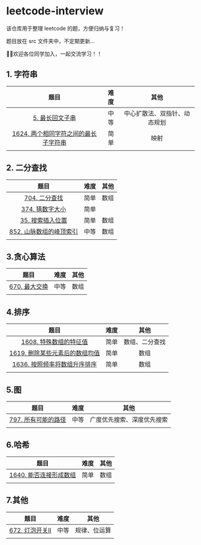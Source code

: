 # leetcode-interview

该仓库用于整理 leetcode 的题，方便归纳与复习！

题目放在 src 文件夹中，不定期更新...

👏👏欢迎各位同学加入，一起交流学习！！

## 1. 字符串

|                             题目                             | 难度 |             其他             |
| :----------------------------------------------------------: | :--: | :--------------------------: |
| [5. 最长回文子串](https://github.com/fwr220807/leetcode-interview/blob/main/src/0005.最长回文子串.md) | 中等 | 中心扩散法、双指针、动态规划 |
| [1624. 两个相同字符之间的最长子字符串](https://github.com/fwr220807/leetcode-interview/blob/main/src/1624.两个相同字符之间的最长子字符串.md) | 简单 |             映射             |
|                                                              |      |                              |

## 2. 二分查找

|                             题目                             | 难度 | 其他 |
| :----------------------------------------------------------: | :--: | :--: |
| [704. 二分查找](https://github.com/fwr220807/leetcode-interview/blob/main/src/0704.二分查找.md) | 简单 | 数组 |
| [374. 猜数字大小](https://github.com/fwr220807/leetcode-interview/blob/main/src/0374.猜数字大小.md) | 简单 |      |
| [35. 搜索插入位置](https://github.com/fwr220807/leetcode-interview/blob/main/src/0035.搜索插入位置.md) | 简单 | 数组 |
| [852. 山脉数组的峰顶索引](https://github.com/fwr220807/leetcode-interview/blob/main/src/0852.山脉数组的峰顶索引.md) | 中等 | 数组 |
|                                                              |      |      |

## 3.贪心算法

|                             题目                             | 难度 | 其他 |
| :----------------------------------------------------------: | :--: | :--: |
| [670. 最大交换](https://github.com/fwr220807/leetcode-interview/blob/main/src/0670.最大交换.md) | 中等 | 数组 |
|                                                              |      |      |

## 4.排序

|                             题目                             | 难度 |      其他      |
| :----------------------------------------------------------: | :--: | :------------: |
| [1608. 特殊数组的特征值](https://github.com/fwr220807/leetcode-interview/blob/main/src/1608.特殊数组的特征值.md) | 简单 | 数组、二分查找 |
| [1619. 删除某些元素后的数组均值](https://github.com/fwr220807/leetcode-interview/blob/main/src/1619.删除某些元素后的数组均值.md) | 简单 |      数组      |
| [1636. 按照频率将数组升序排序](https://github.com/fwr220807/leetcode-interview/blob/main/src/1636.按照频率将数组升序排序.md) | 简单 |      数组      |
|                                                              |      |                |

## 5.图

|                             题目                             | 难度 |            其他            |
| :----------------------------------------------------------: | :--: | :------------------------: |
| [797. 所有可能的路径](https://github.com/fwr220807/leetcode-interview/blob/main/src/0797.所有可能的路径.md) | 中等 | 广度优先搜索、深度优先搜索 |
|                                                              |      |                            |

## 6.哈希

|                             题目                             | 难度 | 其他 |
| :----------------------------------------------------------: | :--: | :--: |
| [1640. 能否连接形成数组](https://github.com/fwr220807/leetcode-interview/blob/main/src/1640.能否连接形成数组.md) | 简单 | 数组 |
|                                                              |      |      |

## 7.其他

|                             题目                             | 难度 |     其他     |
| :----------------------------------------------------------: | :--: | :----------: |
| [672. 灯泡开关Ⅱ](https://github.com/fwr220807/leetcode-interview/blob/main/src/0672.灯泡开关Ⅱ.md) | 中等 | 规律、位运算 |
|                                                              |      |              |
